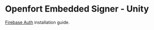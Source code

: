 # Openfort Embedded Signer - Unity

[Firebase Auth](https://www.openfort.xyz/docs/guides/resources/firebase-extension) installation guide.